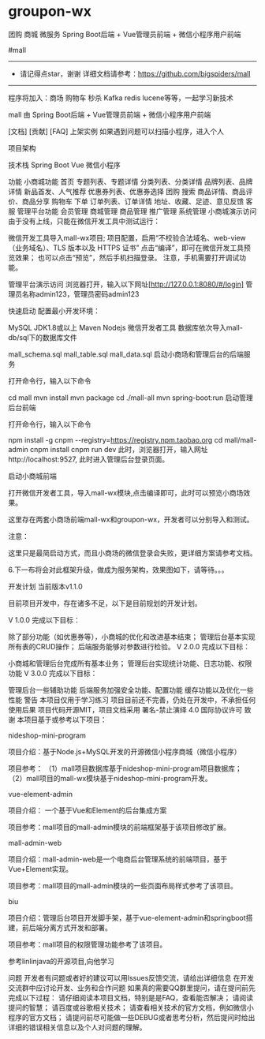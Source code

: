 # groupon-wx
团购 商城 微服务 Spring Boot后端 + Vue管理员前端 + 微信小程序用户前端

#mall
********************************************************* 
* 请记得点star，谢谢   详细文档请参考：https://github.com/bigspiders/mall
*********************************************************
程序将加入：商场 购物车 秒杀 Kafka redis lucene等等，一起学习新技术

mall 由 Spring Boot后端 + Vue管理员前端 + 微信小程序用户前端

[文档]
[贡献]
[FAQ]
上架实例
如果遇到问题可以扫描小程序，进入个人 

项目架构


技术栈
Spring Boot
Vue
微信小程序


功能
小商城功能
首页
专题列表、专题详情
分类列表、分类详情
品牌列表、品牌详情
新品首发、人气推荐
优惠券列表、优惠券选择
团购
搜索
商品详情、商品评价、商品分享
购物车
下单
订单列表、订单详情
地址、收藏、足迹、意见反馈
客服
管理平台功能
会员管理
商城管理
商品管理
推广管理
系统管理
小商城演示访问
由于没有上线，只能在微信开发工具中测试运行：

微信开发工具导入mall-wx项目;
项目配置，启用“不校验合法域名、web-view（业务域名）、TLS 版本以及 HTTPS 证书”
点击“编译”，即可在微信开发工具预览效果；
也可以点击“预览”，然后手机扫描登录。 注意，手机需要打开调试功能。


管理平台演示访问
浏览器打开，输入以下网址[http://127.0.0.1:8080/#/login]
管理员名称admin123，管理员密码admin123


快速启动
配置最小开发环境：

MySQL
JDK1.8或以上
Maven
Nodejs
微信开发者工具
数据库依次导入mall-db/sql下的数据库文件

mall_schema.sql
mall_table.sql
mall_data.sql
启动小商场和管理后台的后端服务

打开命令行，输入以下命令

cd mall
mvn install
mvn package
cd ./mall-all
mvn spring-boot:run
启动管理后台前端

打开命令行，输入以下命令

npm install -g cnpm --registry=https://registry.npm.taobao.org
cd mall/mall-admin
cnpm install
cnpm run dev
此时，浏览器打开，输入网址http://localhost:9527, 此时进入管理后台登录页面。

启动小商城前端

打开微信开发者工具，导入mall-wx模块,点击编译即可，此时可以预览小商场效果。

这里存在两套小商场前端mall-wx和groupon-wx，开发者可以分别导入和测试。

注意：

这里只是最简启动方式，而且小商场的微信登录会失败，更详细方案请参考文档。

6.下一布将会对此框架升级，做成为服务架构，效果图如下，请等待。。。 

开发计划
当前版本v1.1.0

目前项目开发中，存在诸多不足，以下是目前规划的开发计划。

V 1.0.0 完成以下目标：

除了部分功能（如优惠券等），小商城的优化和改进基本结束；
管理后台基本实现所有表的CRUD操作；
后端服务能够对参数进行检验。
V 2.0.0 完成以下目标：

小商城和管理后台完成所有基本业务；
管理后台实现统计功能、日志功能、权限功能
V 3.0.0 完成以下目标：

管理后台一些辅助功能
后端服务加强安全功能、配置功能
缓存功能以及优化一些性能
警告
本项目仅用于学习练习
项目目前还不完善，仍处在开发中，不承担任何使用后果
项目代码开源MIT，项目文档采用 署名-禁止演绎 4.0 国际协议许可
致谢
本项目基于或参考以下项目：

nideshop-mini-program

项目介绍：基于Node.js+MySQL开发的开源微信小程序商城（微信小程序）

项目参考： （1）mall项目数据库基于nideshop-mini-program项目数据库； （2）mall项目的mall-wx模块基于nideshop-mini-program开发。

vue-element-admin

项目介绍： 一个基于Vue和Element的后台集成方案

项目参考：mall项目的mall-admin模块的前端框架基于该项目修改扩展。

mall-admin-web

项目介绍：mall-admin-web是一个电商后台管理系统的前端项目，基于Vue+Element实现。

项目参考：mall项目的mall-admin模块的一些页面布局样式参考了该项目。

biu

项目介绍：管理后台项目开发脚手架，基于vue-element-admin和springboot搭建，前后端分离方式开发和部署。

项目参考：mall项目的权限管理功能参考了该项目。

参考linlinjava的开源项目,向他学习

问题
开发者有问题或者好的建议可以用Issues反馈交流，请给出详细信息
在开发交流群中应讨论开发、业务和合作问题
如果真的需要QQ群里提问，请在提问前先完成以下过程：
请仔细阅读本项目文档，特别是是FAQ，查看能否解决；
请阅读提问的智慧；
请百度或谷歌相关技术；
请查看相关技术的官方文档，例如微信小程序的官方文档；
请提问前尽可能做一些DEBUG或者思考分析，然后提问时给出详细的错误相关信息以及个人对问题的理解。

